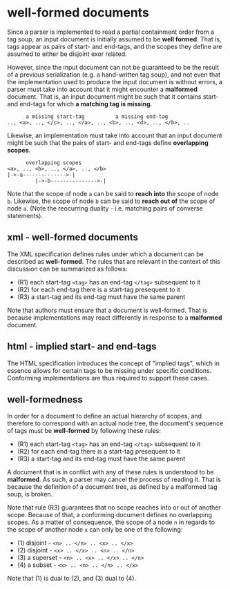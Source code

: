 
<!-- ======================================================================= -->
# well-formed documents

Since a parser is implemented to read a partial containment order from a tag
soup, an input document is initially assumed to be **well formed**. That is,
tags appear as pairs of start- and end-tags, and the scopes they define are
assumed to either be disjoint exor related.

However, since the input document can not be guaranteed to be the result of a
previous serialization (e.g. a hand-written tag soup), and not even that the
implementation used to produce the input document is without errors, a parser
must take into account that it might encounter a **malformed** document. That
is, an input document might be such that it contains start- and end-tags for
which **a matching tag is missing**.

```
      a missing start-tag          a missing end-tag
.., <a>, .., </c>, .., </a>, .., <b>, .., <d>, .., </b>, ..
```

Likewise, an implementation must take into account that an input document might
be such that the pairs of start- and end-tags define **overlapping scopes**.

```
      overlapping scopes
<a>, .., <b>, .., </a>, .., </b>
|->-a-------------->-|
         |->-b--------------->-|
```

Note that the scope of node `a` can be said to **reach into** the scope of node
`b`. Likewise, the scope of node `b` can be said to **reach out of** the scope
of node `a`. (Note the reocurring duality - i.e. matching pairs of converse
statements).

<!-- ======================================================================= -->
## xml - well-formed documents

The XML specification defines rules under which a document can be described as
**well-formed**. The rules that are relevant in the context of this discussion
can be summarized as follows:

* (R1) each start-tag `<tag>` has an end-tag `</tag>` subsequent to it
* (R2) for each end-tag there is a start-tag presequent to it
* (R3) a start-tag and its end-tag must have the same parent

Note that authors must ensure that a document is well-formed. That is because
implementations may react differently in response to a **malformed** document.

<!-- ======================================================================= -->
## html - implied start- and end-tags

The HTML specification introduces the concept of "implied tags", which in
essence allows for certain tags to be missing under specific conditions.
Conforming implementations are thus required to support these cases.

<!-- ======================================================================= -->
## well-formedness

In order for a document to define an actual hierarchy of scopes, and therefore
to correspond with an actual node tree, the document's sequence of tags must
be **well-formed** by following these rules:

* (R1) each start-tag `<tag>` has an end-tag `</tag>` subsequent to it
* (R2) for each end-tag there is a start-tag presequent to it
* (R3) a start-tag and its end-tag must have the same parent

A document that is in conflict with any of these rules is understood to be
**malformed**. As such, a parser may cancel the process of reading it. That
is because the definition of a document tree, as defined by a malformed
tag soup, is broken.

Note that rule (R3) guarantees that no scope reaches into or out of another
scope. Because of that, a conforming document defines no overlapping scopes.
As a matter of consequence, the scope of a node `n` in regards to the scope
of another node `x` can only be one of the following:

* (1) disjoint - `<n> .. </n> .. <x> .. </x>`
* (2) disjoint - `<x> .. </x> .. <n> .. </n>`
* (3) a superset - `<n> .. <x> .. </x> .. </n>`
* (4) a subset - `<x> .. <n> .. </n> .. </x>`

Note that (1) is dual to (2), and (3) dual to (4).
